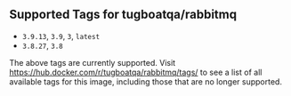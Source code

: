 ## Supported Tags for tugboatqa/rabbitmq

* `3.9.13`, `3.9`, `3`, `latest`
* `3.8.27`, `3.8`

The above tags are currently supported. Visit https://hub.docker.com/r/tugboatqa/rabbitmq/tags/ to see a list of all available tags for this image, including those that are no longer supported.
